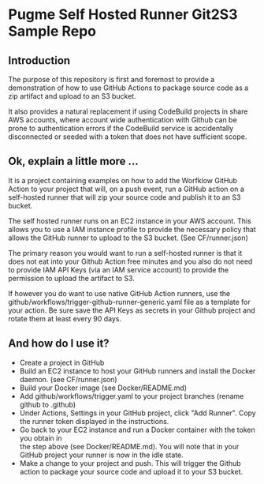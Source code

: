 # Pugme Self Hosted Runner Git2S3 Sample Repo

## Introduction 

The purpose of this repository is first and foremost to provide a demonstration of 
how to use GitHub Actions to package source code as a zip artifact and upload to an 
S3 bucket. 

It also provides a natural replacement if using CodeBuild projects in share AWS accounts, 
where account wide authentication with Github can be prone to 
authentication errors if the CodeBuild service is accidentally disconnected or seeded 
with a token that does not have sufficient scope. 

## Ok, explain a little more ...
It is a project containing examples on how to add the Worfklow GitHub Action to your 
project that will, on a push event, run a GitHub action on a self-hosted runner that 
will zip your source code and publish it to an S3 bucket.  

The self hosted runner runs on an EC2 instance in your AWS account. This allows 
you to use a IAM instance profile to provide the necessary policy that allows the 
GitHub runner to upload to the S3 bucket. (See CF/runner.json)

The primary reason you would want to run a self-hosted runner is that it does not 
eat into your Github Action free minutes and you also do not need to provide IAM API Keys 
(via an IAM service account) to provide the permission to upload the artifact to S3. 

If however you do want to use native GitHub Action runners, use the 
github/workflows/trigger-github-runner-generic.yaml file as a template for your action. 
Be sure save the API Keys as secrets in your Github project and rotate them at least 
every 90 days. 

## And how do I use it?
* Create a project in GitHub
* Build an EC2 instance to host your GitHub runners and install the Docker daemon. 
  (see CF/runner.json)
* Build your Docker image (see Docker/README.md)
* Add github/workflows/trigger.yaml to your project branches (rename github to .github)
* Under Actions, Settings in your GitHub project, click "Add Runner". Copy the runner token 
  displayed in the instructions. 
* Go back to your EC2 instance and run a Docker container with the token you obtain in  
  the step above (see Docker/README.md). You will note that in your GitHub project your 
  runner is now in the idle state. 
* Make a change to your project and push. This will trigger the Github action to package 
  your source code and upload it to your S3 bucket. 



